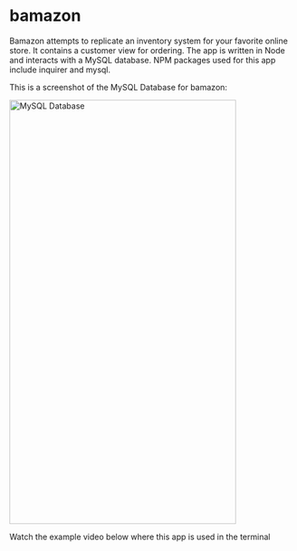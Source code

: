 # bamazon

Bamazon attempts to replicate an inventory system for your favorite online store. It contains a customer view for ordering.  The app is written in Node and interacts with a MySQL database. NPM packages used for this app include inquirer and mysql.

This is a screenshot of the MySQL Database for bamazon:

<img class="img-fluid mb-5 d-block mx-auto" src="C:\Users\mnevi\bamazon\screenshots\mysql.PNG" width="400" height="750" alt="MySQL Database">

Watch the example video below where this app is used in the terminal

<a href="https://drive.google.com/file/d/1YHOgtLddCy77Aqz_aiXsnZHGI_94EeB3/view" target="_blank">